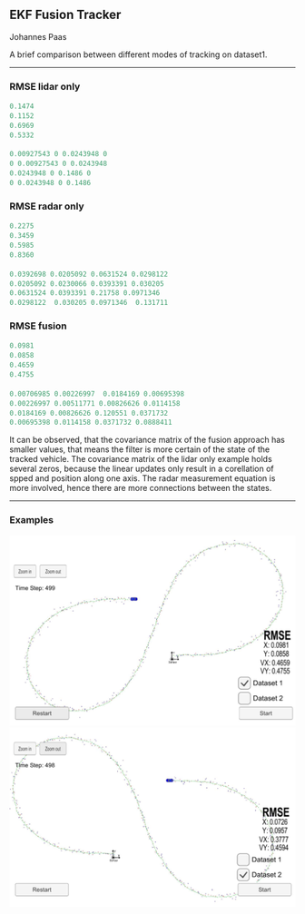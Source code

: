 ## EKF Fusion Tracker
Johannes Paas

A brief comparison between different modes of tracking on dataset1.

[//]: # (Image References)
[image1]: ./Dataset1.JPG
[image2]: ./Dataset2.JPG

---

### RMSE lidar only
```python
0.1474
0.1152
0.6969
0.5332

0.00927543 0 0.0243948 0
0 0.00927543 0 0.0243948
0.0243948 0 0.1486 0
0 0.0243948 0 0.1486
```
### RMSE radar only
```python
0.2275
0.3459
0.5985
0.8360

0.0392698 0.0205092 0.0631524 0.0298122
0.0205092 0.0230066 0.0393391 0.030205
0.0631524 0.0393391 0.21758 0.0971346
0.0298122  0.030205 0.0971346  0.131711
```
### RMSE fusion
```python
0.0981
0.0858
0.4659
0.4755

0.00706985 0.00226997  0.0184169 0.00695398
0.00226997 0.00511771 0.00826626 0.0114158
0.0184169 0.00826626 0.120551 0.0371732
0.00695398 0.0114158 0.0371732 0.0888411
```
It can be observed, that the covariance matrix of the fusion approach has smaller values, that means the filter is more certain of the state of the tracked vehicle.
The covariance matrix of the lidar only example holds several zeros, because the linear updates only result in a corellation of spped and position along one axis. The radar measurement equation is more involved, hence there are more connections between the states.

---

### Examples
![alt_text][image1]
![alt_text][image2]